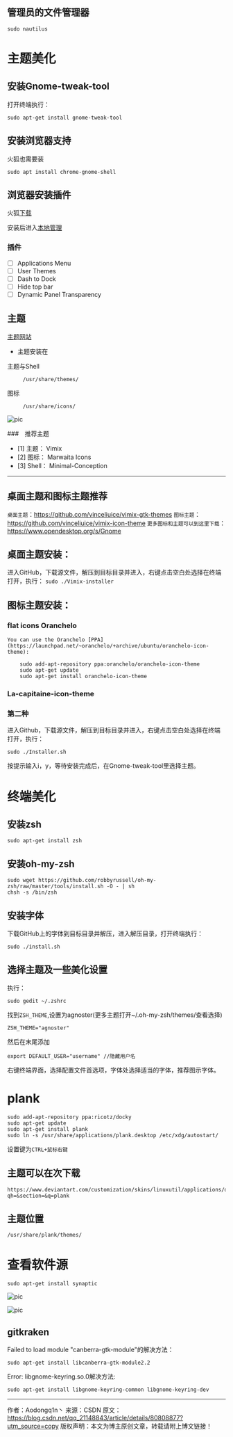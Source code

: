 ## 管理员的文件管理器
```
sudo nautilus
```

# 主题美化


## 安装Gnome-tweak-tool
打开终端执行：
```
sudo apt-get install gnome-tweak-tool
```
## 安装浏览器支持
火狐也需要装
```
sudo apt install chrome-gnome-shell
```

## 浏览器安装插件
火狐[下载](https://addons.mozilla.org/zh-CN/firefox/addon/gnome-shell-integration/?src=search)

安装后进入[本地管理](https://extensions.gnome.org/local/)

### 插件

- [ ] Applications Menu
- [ ] User Themes
- [ ] Dash to Dock
- [ ] Hide top bar
- [ ] Dynamic Panel Transparency

## 主题
[主题网站](https://www.gnome-look.org/)

* 主题安装在

主题与Shell

         /usr/share/themes/ 
图标

         /usr/share/icons/

![pic](./0pic/5bbd5515ab64416d9a001bfd.png)

###　推荐主题

- [1] 主题： Vimix
- [2] 图标： Marwaita Icons
- [3] Shell： Minimal-Conception


----------


## 桌面主题和图标主题推荐
`桌面主题`：https://github.com/vinceliuice/vimix-gtk-themes
`图标主题`：https://github.com/vinceliuice/vimix-icon-theme
`更多图标和主题可以到这里下载`：https://www.opendesktop.org/s/Gnome


## 桌面主题安装：
进入GitHub，下载源文件，解压到目标目录并进入，右键点击空白处选择在终端打开，执行：
``
sudo ./Vimix-installer
``





## 图标主题安装：
### flat icons Oranchelo 
```
You can use the Oranchelo [PPA](https://launchpad.net/~oranchelo/+archive/ubuntu/oranchelo-icon-theme):

    sudo add-apt-repository ppa:oranchelo/oranchelo-icon-theme
    sudo apt-get update
    sudo apt-get install oranchelo-icon-theme
```

### La-capitaine-icon-theme

### 第二种
进入Github，下载源文件，解压到目标目录并进入，右键点击空白处选择在终端打开，执行：
```
sudo ./Installer.sh
```
按提示输入i，y，等待安装完成后，在Gnome-tweak-tool里选择主题。
# 终端美化
## 安装zsh
```
sudo apt-get install zsh
```
## 安装oh-my-zsh

```
sudo wget https://github.com/robbyrussell/oh-my-zsh/raw/master/tools/install.sh -O - | sh
chsh -s /bin/zsh
```

## 安装字体
下载GitHub上的字体到目标目录并解压，进入解压目录，打开终端执行：
```
sudo ./install.sh
```
## 选择主题及一些美化设置
执行：
```
sudo gedit ~/.zshrc
```
找到`ZSH_THEME`,设置为agnoster(更多主题打开~/.oh-my-zsh/themes/查看选择)
```
ZSH_THEME="agnoster"
```
然后在末尾添加
```
export DEFAULT_USER="username" //隐藏用户名
```
右键终端界面，选择配置文件首选项，字体处选择适当的字体，推荐图示字体。

# plank
```
sudo add-apt-repository ppa:ricotz/docky 
sudo apt-get update 
sudo apt-get install plank
sudo ln -s /usr/share/applications/plank.desktop /etc/xdg/autostart/
```
设置键为`CTRL+鼠标右键`
## 主题可以在次下载
```
https://www.deviantart.com/customization/skins/linuxutil/applications/docks/?qh=&section=&q=plank
```
## 主题位置
```
/usr/share/plank/themes/    
```
# 查看软件源
```
sudo apt-get install synaptic
```
![pic](./0pic/5bbd6676ab64416d9a00231b.png)

![pic](./0pic/5bbd5515ab64416d9a001bfa.png)

## gitkraken

Failed to load module "canberra-gtk-module"的解决方法：  
```
sudo apt-get install libcanberra-gtk-module2.2
```
Error: libgnome-keyring.so.0解决方法:     
```
sudo apt-get install libgnome-keyring-common libgnome-keyring-dev 
```

---------------------
作者：Aodongq1n丶 
来源：CSDN 
原文：https://blog.csdn.net/qq_21148843/article/details/80808877?utm_source=copy 
版权声明：本文为博主原创文章，转载请附上博文链接！
```
